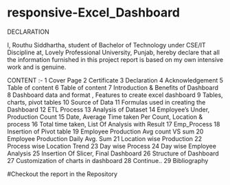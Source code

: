 # responsive-Excel_Dashboard




DECLARATION 
 
I, Routhu Siddhartha, student of Bachelor of Technology under CSE/IT 
Discipline at, Lovely Professional University, Punjab, hereby declare that all 
the information furnished in this project report is based on my own intensive 
work and is genuine. 
 
 
CONTENT :- 
1 Cover Page 
2 Certificate 
3 Declaration 
4 Acknowledgement 
5 Table of content 
6 Table of content 
7 Introduction & Benefits of Dashboard 
8 Dashboard data and format , Features to create excel dashboard 
9 Tables, charts, pivot tables 
10 Source of Data 
11 Formulas used in creating the Dashboard 
12 ETL Process 
13 Analysis of Dataset 
14 Employee’s Under, Production Count 
15 Date, Average Time taken Per Count, Location & process 
16 Total time taken, List Of Analysis with Result 
17 Emp_Process 
18 Insertion of Pivot table 
19 Employee Production Avg count VS sum 
20 Employee Production Daily Avg. Sum 
21 Location wise Production 
22 Process wise Location Trend 
23 Day wise Process 
24 Day wise Employee Analysis 
25 Insertion Of Slicer, Final Dashboard 
26 Structure of Dashboard 
27 Customization of charts in dashboard 
28 Continue.. 
29 Bibliography 
 
#Checkout the report in the Repository
